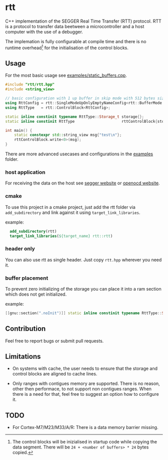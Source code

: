 # rtt
C++ implementation of the SEGGER Real Time Transfer (RTT) protocol.
RTT is a protocol to transfer data beetween a microcontroller and a host
computer with the use of a debugger.

The implemation is fully configurable at compile time and there
is no runtime overhead[^1] for the initialisation of the control blocks.

## Usage
For the most basic usage see [examples/static_buffers.cpp](examples/static_buffers.cpp).

```c++
#include "rtt/rtt.hpp"
#include <string_view>

// basic configuration with 1 up buffer in skip mode with 512 bytes size.
using RttConfig = rtt::SingleModeUpOnlyEmptyNameConfig<rtt::BufferMode::skip, 512>;
using RttType   = rtt::ControlBlock<RttConfig>;

static inline constinit typename RttType::Storage_t storage{};
static inline constinit RttType                     rttControlBlock{storage};

int main() {
    static constexpr std::string_view msg{"test\n"};
    rttControlBlock.write<0>(msg);
}
```

There are more advanced usecases and configurations in the [examples](examples) folder.

### host application
For receiving the data on the host see
[segger website](https://www.segger.com/products/debug-probes/j-link/technology/about-real-time-transfer)
or [openocd website](https://openocd.org/doc/html/General-Commands.html).

### cmake
To use this project in a cmake project, just add the rtt folder via `add_subdirectory` and
link against it using `target_link_libraries`.

example:

```cmake
  add_subdirectory(rtt)
  target_link_libraries(${target_name} rtt::rtt)
```

### header only
You can also use rtt as single header. Just copy `rtt.hpp` wherever you need it.

### buffer placement
To prevent zero initializing of the storage you can place it into a ram section
which does not get initialized.

example:

```c++
[[gnu::section(".noInit")]] static inline constinit typename RttType::Storage_t rttStorage;
```

## Contribution
Feel free to report bugs or submit pull requests.

## Limitations
- On systems with cache, the user needs to ensure that the storage
  and control blocks are aligned to cache lines.
    
- Only ranges with contigues memory are supported.
  There is no reason, other then performace, to not support non contigues ranges.
  When there is a need for that, feel free to suggest an option how to configure it.

## TODO
- For Cortex-M7/M23/M33/A/R: There is a data memory barrier missing.
    
[^1]: The control blocks will be inizialised in startup code while copying the data segment.
      There will be `24 + <number of buffers> * 24` bytes copied.
